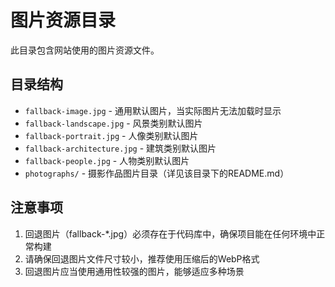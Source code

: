 # 图片资源目录

此目录包含网站使用的图片资源文件。

## 目录结构

- `fallback-image.jpg` - 通用默认图片，当实际图片无法加载时显示
- `fallback-landscape.jpg` - 风景类别默认图片
- `fallback-portrait.jpg` - 人像类别默认图片
- `fallback-architecture.jpg` - 建筑类别默认图片
- `fallback-people.jpg` - 人物类别默认图片
- `photographs/` - 摄影作品图片目录（详见该目录下的README.md）

## 注意事项

1. 回退图片（fallback-*.jpg）必须存在于代码库中，确保项目能在任何环境中正常构建
2. 请确保回退图片文件尺寸较小，推荐使用压缩后的WebP格式
3. 回退图片应当使用通用性较强的图片，能够适应多种场景 